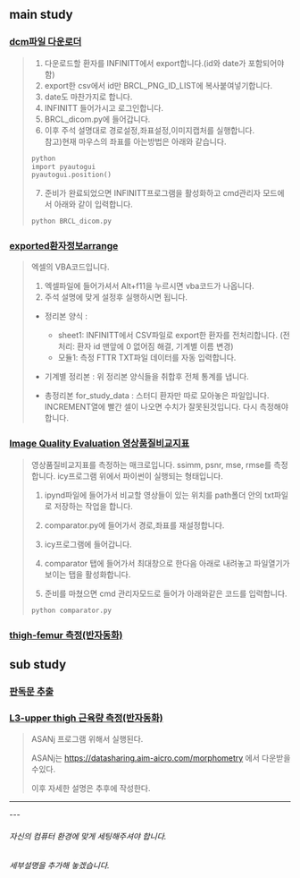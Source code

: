 ## main study  
### [dcm파일 다운로더](https://github.com/ajoumax/Nuclear-Medicine_macro/tree/main/dcm_downloader(infinitt))  
> 1. 다운로드할 환자를 INFINITT에서 export합니다.(id와 date가 포함되어야함)  
> 2. export한 csv에서 id만 BRCL_PNG_ID_LIST에 복사붙여넣기합니다.  
> 3. date도 마찬가지로 합니다.  
> 4. INFINITT 들어가시고 로그인합니다.  
> 5. BRCL_dicom.py에 들어갑니다.  
> 6. 이후 주석 설명대로 경로설정,좌표설정,이미지캡처를 실행합니다.  
>   참고)현재 마우스의 좌표를 아는방법은 아래와 같습니다.  
> ```cmd
> python
> import pyautogui
> pyautogui.position()
> ```
> 7. 준비가 완료되었으면 INFINITT프로그램을 활성화하고 cmd관리자 모드에서 아래와 같이 입력합니다.
> ```cmd
> python BRCL_dicom.py
> ```

### [exported환자정보arrange](https://github.com/ajoumax/Nuclear-Medicine_macro/tree/main/arrange_exported_patient_info)  

> 엑셀의 VBA코드입니다.  
> 1. 엑셀파일에 들어가셔서 Alt+f11을 누르시면 vba코드가 나옵니다.
> 2. 주석 설명에 맞게 설정후 실행하시면 됩니다.
> 
> - 정리본 양식 :
>   - sheet1: INFINITT에서 CSV파일로 export한 환자를 전처리합니다. (전처리: 환자 id 맨앞에 0 없어짐 해결, 기계별 이름 변경)  
>   - 모듈1: 측정 FTTR TXT파일 데이터를 자동 입력합니다.
> 
> - 기계별 정리본 :
>   위 정리본 양식들을 취합후 전체 통계를 냅니다.
> 
> - 총정리본 for_study_data :
>   스터디 환자만 따로 모아놓은 파일입니다.  
>   INCREMENT열에 빨간 셀이 나오면 수치가 잘못된것입니다. 다시 측정해야 합니다.




### [Image Quality Evaluation 영상품질비교지표](https://github.com/ajoumax/Nuclear-Medicine_macro/tree/main/Image_Quality_Evaluation)  

> 영상품질비교지표를 측정하는 매크로입니다.
> ssimm, psnr, mse, rmse를 측정합니다.
> icy프로그램 위에서 파이썬이 실행되는 형태입니다.  
> 
> 1. ipynd파일에 들어가서 비교할 영상들이 있는 위치를 path폴더 안의 txt파일로 저장하는 작업을 합니다.
> 
> 2. comparator.py에 들어가서 경로,좌표를 재설정합니다.
> 
> 3. icy프로그램에 들어갑니다.
> 
> 4. comparator 탭에 들어가서 최대창으로 한다음 아래로 내려놓고 파일열기가 보이는 탭을 활성화합니다.
> 
> 5. 준비를 마쳤으면 cmd 관리자모드로 들어가 아래와같은 코드를 입력합니다.
> ```cmd
> python comparator.py
> ```

### [thigh-femur 측정(반자동화)](https://github.com/ajoumax/Nuclear-Medicine_macro/tree/main/thigh-femur%20measurement)  


## sub study  
>
> 
### [판독문 추출](https://github.com/ajoumax/Nuclear-Medicine_macro/tree/main/extract%20readings)  
>
> 
### [L3-upper thigh 근육량 측정(반자동화)](https://github.com/ajoumax/Nuclear-Medicine_macro/tree/main/L3-upper%20thigh%20muscle%20measurement)  
> ASANj 프로그램 위해서 실행된다.
> 
> ASANj는 https://datasharing.aim-aicro.com/morphometry 에서 다운받을수있다.
> 
> 이후 자세한 설명은 추후에 작성한다.


<hr/>  
---

###### 자신의 컴퓨터 환경에 맞게 세팅해주셔야 합니다.  

###### 세부설명을 추가해 놓겠습니다.  

